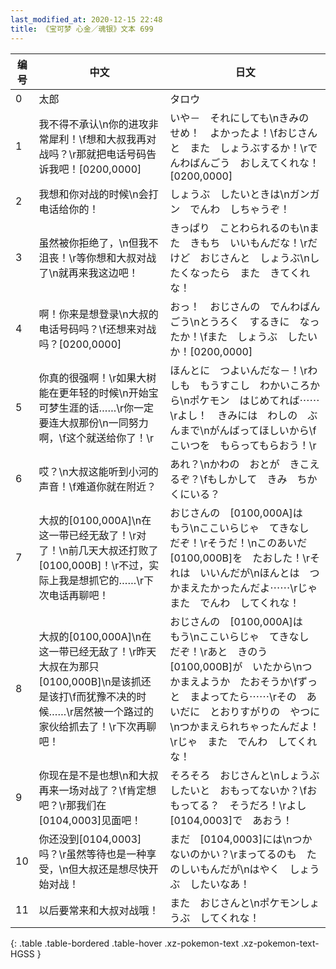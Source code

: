 ```yaml
---
last_modified_at: 2020-12-15 22:48
title: 《宝可梦 心金／魂银》文本 699
---
```

| 编号 | 中文 | 日文 |
| ---- | ---- | ---- |
| 0 | 太郎 | タロウ |
| 1 | 我不得不承认\n你的进攻非常犀利！\f想和大叔我再对战吗？\r那就把电话号码告诉我吧！[0200,0000] | いや－　それにしても\nきみの　せめ！　よかったよ！\fおじさんと　また　しょうぶするか！\rでんわばんごう　おしえてくれな！[0200,0000] |
| 2 | 我想和你对战的时候\n会打电话给你的！ | しょうぶ　したいときは\nガンガン　でんわ　しちゃうぞ！ |
| 3 | 虽然被你拒绝了，\n但我不沮丧！\r等你想和大叔对战了\n就再来我这边吧！ | きっぱり　ことわられるのも\nまた　きもち　いいもんだな！\rだけど　おじさんと　しょうぶ\nしたくなったら　また　きてくれな！ |
| 4 | 啊！你来是想登录\n大叔的电话号码吗？\f还想来对战吗？[0200,0000] | おっ！　おじさんの　でんわばんごう\nとうろく　するきに　なったか！\fまた　しょうぶ　したいか！[0200,0000] |
| 5 | 你真的很强啊！\r如果大树能在更年轻的时候\n开始宝可梦生涯的话……\r你一定要连大叔那份\n一同努力啊，\f这个就送给你了！\r | ほんとに　つよいんだな－！\rわしも　もうすこし　わかいころから\nポケモン　はじめてれば⋯⋯\rよし！　きみには　わしの　ぶんまで\nがんばってほしいから\fこいつを　もらってもらおう！\r |
| 6 | 哎？\n大叔这能听到小河的声音！\f难道你就在附近？ | あれ？\nかわの　おとが　きこえるぞ？\fもしかして　きみ　ちかくにいる？ |
| 7 | 大叔的[0100,000A]\n在这一带已经无敌了！\r对了！\n前几天大叔还打败了[0100,000B]！\r不过，实际上我是想抓它的……\r下次电话再聊吧！ | おじさんの　[0100,000A]は　もう\nここいらじゃ　てきなし　だぞ！\rそうだ！\nこのあいだ　[0100,000B]を　たおした！\rそれは　いいんだが\nほんとは　つかまえたかったんだよ⋯⋯\rじゃ　また　でんわ　してくれな！ |
| 8 | 大叔的[0100,000A]\n在这一带已经无敌了！\r昨天大叔在为那只[0100,000B]\n是该抓还是该打\f而犹豫不决的时候……\r居然被一个路过的家伙给抓去了！\r下次再聊吧！ | おじさんの　[0100,000A]は　もう\nここいらじゃ　てきなし　だぞ！\rあと　きのう　[0100,000B]が　いたから\nつかまえようか　たおそうか\fずっと　まよってたら⋯⋯\rその　あいだに　とおりすがりの　やつに\nつかまえられちゃったんだよ！\rじゃ　また　でんわ　してくれな！ |
| 9 | 你现在是不是也想\n和大叔再来一场对战了？\f肯定想吧？\r那我们在[0104,0003]见面吧！ | そろそろ　おじさんと\nしょうぶ　したいと　おもってないか？\fおもってる？　そうだろ！\rよし　[0104,0003]で　あおう！ |
| 10 | 你还没到[0104,0003]吗？\r虽然等待也是一种享受，\n但大叔还是想尽快开始对战！ | まだ　[0104,0003]には\nつかないのかい？\rまってるのも　たのしいもんだが\nはやく　しょうぶ　したいなあ！ |
| 11 | 以后要常来和大叔对战哦！ | また　おじさんと\nポケモンしょうぶ　してくれな！ |
{: .table .table-bordered .table-hover .xz-pokemon-text .xz-pokemon-text-HGSS }